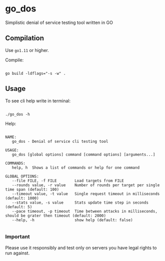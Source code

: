 # go_dos
Simplistic denial of service testing tool written in GO

## Compilation

Use `go1.11` or higher.

Compile:

```shell

go build -ldflags="-s -w" .

```

## Usage

To see cli help write in terminal:

```shell

./go_dos -h

```

Help:

```shell

NAME:
   go_dos - Denial of service cli testing tool

USAGE:
   go_dos [global options] command [command options] [arguments...]

COMMANDS:
   help, h  Shows a list of commands or help for one command

GLOBAL OPTIONS:
   --file FILE, -f FILE        Load targets from FILE
   --rounds value, -r value    Number of rounds per target per single time span (default: 100)
   --timeout value, -t value   Single request timeout in milliseconds (default: 1000)
   --stats value, -s value     Stats update time step in seconds (default: 5)
   --pace timeout, -p timeout  Time between attacks in milliseconds, should be grater then timeout (default: 2000)
   --help, -h                  show help (default: false)


```

### Important

Please use it responsibly and test only on servers you have legal rights to run against.
